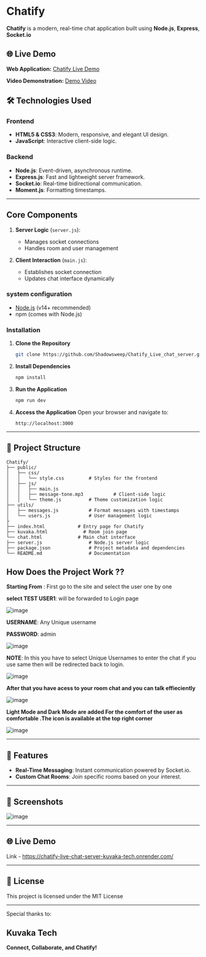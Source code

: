 # Chatify

**Chatify** is a modern, real-time chat application built using **Node.js**, **Express**, **Socket.io**

## 🌐 Live Demo

**Web Application:** [Chatify Live Demo](https://chatify-live-chat-server-kuvaka-tech.onrender.com/)

**Video Demonstration:** [Demo Video](https://drive.google.com/file/d/1EbgyH-ZkJZ1x0u_mtAviB5UQMIlcTWer/view?usp=sharing )


## 🛠️ Technologies Used

### Frontend
- **HTML5 & CSS3**: Modern, responsive, and elegant UI design.
- **JavaScript**: Interactive client-side logic.


### Backend
- **Node.js**: Event-driven, asynchronous runtime.
- **Express.js**: Fast and lightweight server framework.
- **Socket.io**: Real-time bidirectional communication.
- **Moment.js**: Formatting timestamps.

---
## Core Components
1. **Server Logic** (`server.js`):
   - Manages socket connections
   - Handles room and user management

2. **Client Interaction** (`main.js`):
   - Establishes socket connection
   - Updates chat interface dynamically



### system configuration

- [Node.js](https://nodejs.org/) (v14+ recommended)
- npm (comes with Node.js)

### Installation

1. **Clone the Repository**
   ```bash
   git clone https://github.com/Shadowsweep/Chatify_Live_chat_server.git

   ```

2. **Install Dependencies**
   ```bash
   npm install
   ```

3. **Run the Application**
   ```bash
   npm run dev
   ```

4. **Access the Application**
   Open your browser and navigate to:
   ```
   http://localhost:3000
   ```

---

## 📂 Project Structure

```
Chatify/
├── public/
│   ├── css/
│   │   └── style.css         # Styles for the frontend             
│   ├── js/
│   │   ├── main.js
│   │   ├── message-tone.mp3           # Client-side logic
│   │   └── theme.js          # Theme customization logic
├── utils/
│   ├── messages.js           # Format messages with timestamps
│   └── users.js              # User management logic
├
├── index.html            # Entry page for Chatify
├── kuvaka.html             # Room join page
└── chat.html             # Main chat interface
├── server.js                 # Node.js server logic
├── package.json              # Project metadata and dependencies
└── README.md                 # Documentation
```



## How Does the Project Work ??

**Starting From** : First go to the site and select the user one by one 

**select TEST USER1**:  will be forwarded to Login page

![image](https://github.com/user-attachments/assets/89848ef9-d954-4205-89ec-91b8b624b09b)

 

**USERNAME**: Any Unique username

**PASSWORD**: admin

![image](https://github.com/user-attachments/assets/6badfcf7-cbcd-4f79-ae4e-f9378b66de14)


**NOTE**: In this you have to select Unique Usernames to enter the chat if you use same then will be redirected  back to login.

![image](https://github.com/user-attachments/assets/e111dbd9-e6b1-4eec-9f13-10bd833a35a0)


**After that you have acess to your room chat and you can talk effieciently**

![image](https://github.com/user-attachments/assets/71b212fe-b685-4c11-8126-13c6075cded7)


**Light Mode and Dark Mode are added For the comfort of the user as comfortable .The icon is available at the top right corner**

![image](https://github.com/user-attachments/assets/2d70d7c0-faa8-4f93-a380-a122a51b718a)


---
## 🌟 Features

- **Real-Time Messaging**: Instant communication powered by Socket.io.
- **Custom Chat Rooms**: Join specific rooms based on your interest.
---

## 📸 Screenshots



![image](https://github.com/user-attachments/assets/b926d9d4-e80d-4eee-a7d1-b33abd6ab5f9)


---

## 🌐 Live Demo

Link - https://chatify-live-chat-server-kuvaka-tech.onrender.com/

---


## 📜 License

This project is licensed under the MIT License

---



Special thanks to:
## Kuvaka Tech

**Connect, Collaborate, and Chatify!**

